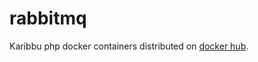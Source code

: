 # rabbitmq

Karibbu php docker containers distributed on [docker hub](https://hub.docker.com/r/karibbu/rabbitmq/tags/).
